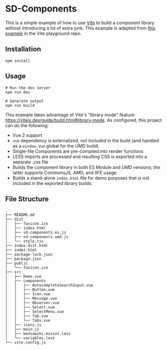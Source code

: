 # SD-Components

This is a simple example of how to use [Vite](https://vitejs.dev/) to build a
component library without introducing a lot of extra junk. This example is
adapted from [this example](https://github.com/vitejs/vite/tree/main/packages/playground/lib)
in the Vite playground repo.

## Installation
```
npm install
```

## Usage

```
# Run the dev server
npm run dev
```

```
# Generate output
npm run build
```

This example takes advantage of Vite's "library mode" feature:
https://vitejs.dev/guide/build.html#library-mode. As configured, this project
can do the following:

- Vue 2 support
- `vue` dependency is externalized, not included in the build (and handled as a `window.Vue` global for the UMD build).
- Single-file Components are pre-compiled into render functions
- LESS imports are processed and resulting CSS is exported into a separate .css file
- Builds the component library in both ES Module and UMD versions; the latter supports CommonsJS, AMD, and IIFE usage.
- Builds a stand-alone `index.html` file for demo purposes that is not included in the exported library builds.


## File Structure

```
.
├── README.md
├── dist
│   ├── favicon.ico
│   ├── index.html
│   ├── sd-components.es.js
│   ├── sd-components.umd.js
│   └── style.css
├── index.dist.html
├── index.html
├── package-lock.json
├── package.json
├── public
│   └── favicon.ico
├── src
│   ├── Demo.vue
│   ├── components
│   │   ├── AutocompleteSearchInput.vue
│   │   ├── Button.vue
│   │   ├── Icon.vue
│   │   ├── Message.vue
│   │   ├── Observer.vue
│   │   ├── Select.vue
│   │   ├── SelectMenu.vue
│   │   ├── Tab.vue
│   │   └── Tabs.vue
│   ├── icons.js
│   ├── main.js
│   ├── mediawiki.mixins.less
│   └── variables.less
└── vite.config.js
```
